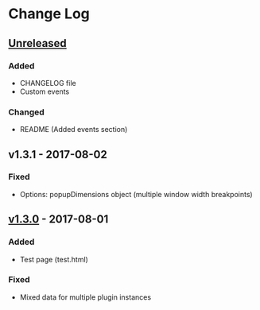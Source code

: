 # Change Log

## [Unreleased]

### Added
- CHANGELOG file
- Custom events

### Changed
- README (Added events section)

## v1.3.1 - 2017-08-02

### Fixed
- Options: popupDimensions object (multiple window width breakpoints)

## [v1.3.0] - 2017-08-01

### Added
- Test page (test.html)

### Fixed
- Mixed data for multiple plugin instances


[Unreleased]: https://github.com/kapantzak/SearchAreaControl/compare/master...v1.3.2
[v1.3.0]: https://github.com/kapantzak/SearchAreaControl/compare/v1.2.2...v1.3.0